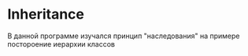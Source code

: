 # Inheritance

В данной программе изучался принцип "наследования" на примере постороение 
иерархии классов
